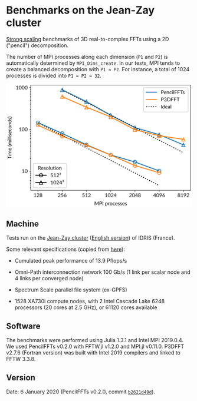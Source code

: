 # Benchmarks on the Jean-Zay cluster

[Strong
scaling](https://en.wikipedia.org/wiki/Scalability#Weak_versus_strong_scaling)
benchmarks of 3D real-to-complex FFTs using a 2D ("pencil") decomposition.

The number of MPI processes along each dimension (`P1` and `P2`) is
automatically determined by `MPI_Dims_create`.
In our tests, MPI tends to create a balanced decomposition with `P1 ≈ P2`.
For instance, a total of 1024 processes is divided into `P1 = P2 = 32`.

![Strong scaling of PencilFFTs](timing_comparison.svg)

## Machine

Tests run on the [Jean-Zay cluster](http://www.idris.fr/jean-zay/jean-zay-presentation.html)
([English version](http://www.idris.fr/eng/jean-zay/cpu/jean-zay-cpu-hw-eng.html)) of
IDRIS (France).

Some relevant specifications (copied from
[here](http://www.idris.fr/eng/jean-zay/cpu/jean-zay-cpu-hw-eng.html)):

- Cumulated peak performance of 13.9 Pflops/s

- Omni-Path interconnection network 100 Gb/s (1 link per scalar node and
  4 links per converged node)

- Spectrum Scale parallel file system (ex-GPFS)

- 1528 XA730i compute nodes, with 2 Intel Cascade Lake 6248 processors (20
  cores at 2.5 GHz), or 61120 cores available

## Software

The benchmarks were performed using Julia 1.3.1 and Intel MPI 2019.0.4.
We used PencilFFTs v0.2.0 with FFTW.jl v1.2.0 and MPI.jl v0.11.0.
P3DFFT v2.7.6 (Fortran version) was built with Intel 2019 compilers and linked
to FFTW 3.3.8.

## Version

Date: 6 January 2020 (PencilFFTs v0.2.0, commit
[`b2621d49d`](https://github.com/jipolanco/PencilFFTs.jl/commit/b2621d49dcc95992f05896e943612d4dbdd7924e)).
